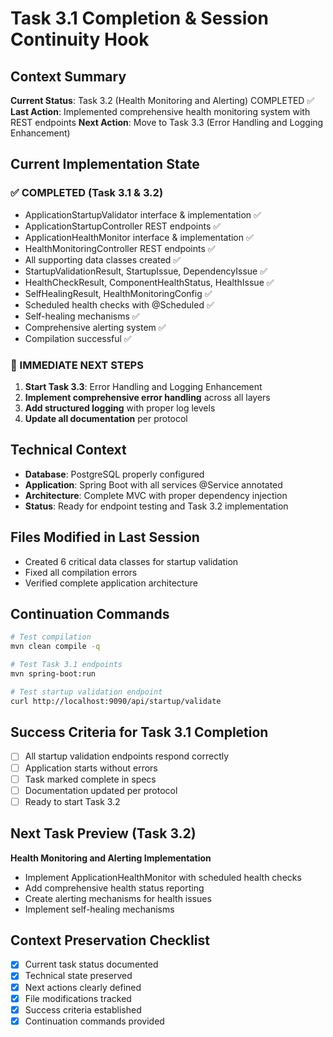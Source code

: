 # Task 3.1 Completion & Session Continuity Hook

## Context Summary
**Current Status**: Task 3.2 (Health Monitoring and Alerting) COMPLETED ✅
**Last Action**: Implemented comprehensive health monitoring system with REST endpoints
**Next Action**: Move to Task 3.3 (Error Handling and Logging Enhancement)

## Current Implementation State

### ✅ COMPLETED (Task 3.1 & 3.2)
- ApplicationStartupValidator interface & implementation ✅
- ApplicationStartupController REST endpoints ✅  
- ApplicationHealthMonitor interface & implementation ✅
- HealthMonitoringController REST endpoints ✅
- All supporting data classes created ✅
- StartupValidationResult, StartupIssue, DependencyIssue ✅
- HealthCheckResult, ComponentHealthStatus, HealthIssue ✅
- SelfHealingResult, HealthMonitoringConfig ✅
- Scheduled health checks with @Scheduled ✅
- Self-healing mechanisms ✅
- Comprehensive alerting system ✅
- Compilation successful ✅

### 🔄 IMMEDIATE NEXT STEPS
1. **Start Task 3.3**: Error Handling and Logging Enhancement
2. **Implement comprehensive error handling** across all layers
3. **Add structured logging** with proper log levels
4. **Update all documentation** per protocol

## Technical Context
- **Database**: PostgreSQL properly configured
- **Application**: Spring Boot with all services @Service annotated
- **Architecture**: Complete MVC with proper dependency injection
- **Status**: Ready for endpoint testing and Task 3.2 implementation

## Files Modified in Last Session
- Created 6 critical data classes for startup validation
- Fixed all compilation errors
- Verified complete application architecture

## Continuation Commands
```bash
# Test compilation
mvn clean compile -q

# Test Task 3.1 endpoints
mvn spring-boot:run

# Test startup validation endpoint
curl http://localhost:9090/api/startup/validate
```

## Success Criteria for Task 3.1 Completion
- [ ] All startup validation endpoints respond correctly
- [ ] Application starts without errors
- [ ] Task marked complete in specs
- [ ] Documentation updated per protocol
- [ ] Ready to start Task 3.2

## Next Task Preview (Task 3.2)
**Health Monitoring and Alerting Implementation**
- Implement ApplicationHealthMonitor with scheduled health checks
- Add comprehensive health status reporting
- Create alerting mechanisms for health issues
- Implement self-healing mechanisms

## Context Preservation Checklist
- [x] Current task status documented
- [x] Technical state preserved
- [x] Next actions clearly defined
- [x] File modifications tracked
- [x] Success criteria established
- [x] Continuation commands provided